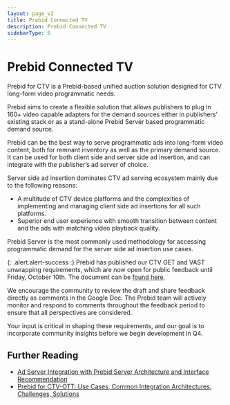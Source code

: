 ```yaml
---
layout: page_v2
title: Prebid Connected TV
description: Prebid Connected TV
sidebarType: 6
---
```


# Prebid Connected TV

Prebid for CTV is a Prebid-based unified auction solution designed for CTV long-form video programmatic needs. 

Prebid aims to create a flexible solution that allows publishers to plug in 160+ video capable adapters for the demand sources either in publishers’ existing stack or as a stand-alone Prebid Server based programmatic demand source.

Prebid can be the best way to serve programmatic ads into long-form video content, both for remnant inventory as well as the primary demand source. It can be used for both client side and server side ad insertion, and can integrate with the publisher’s ad server of choice.  

Server side ad insertion dominates CTV ad serving ecosystem mainly due to the following reasons:

- A multitude of CTV device platforms and the complexities of implementing and managing client side ad insertions for all such platforms.
- Superior end user experience with smooth transition between content and the ads with matching video playback quality.
 
Prebid Server is the most commonly used methodology for accessing programmatic demand for the server side ad insertion use cases.

{: .alert.alert-success :}
Prebid has published our CTV GET and VAST unwrapping requirements, which are now open for public feedback until Friday, October 10th. The document can be [found here](https://docs.google.com/document/d/1KrEQk7gOZj0pUJHwVb7850awbQdiE8EfzciwlfvtSQQ).

We encourage the community to review the draft and share feedback directly as comments in the Google Doc. The Prebid team will actively monitor and respond to comments throughout the feedback period to ensure that all perspectives are considered.

Your input is critical in shaping these requirements, and our goal is to incorporate community insights before we begin development in Q4.


## Further Reading

- [Ad Server Integration with Prebid Server Architecture and Interface Recommendation](/prebid-server/use-cases/pbs-lfv.html)
- [Prebid for CTV-OTT: Use Cases, Common Integration Architectures, Challenges, Solutions](https://files.prebid.org/docs/Prebid_for_CTV-OTT.pdf)
